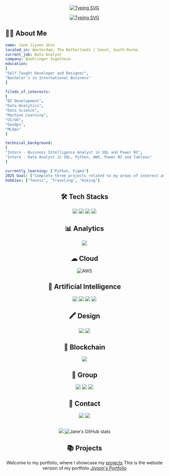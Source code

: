 <div align="center">
 
<a href="https://git.io/typing-svg"><img src="https://readme-typing-svg.demolab.com?font=Quantico&size=26&pause=1000&color=53F757&width=435&lines=Hi+there!+;Welcome+to+Jane's+GitHub+-+%E2%99%A1;I+am+a+data+analyst+and+BI+developer.;based+in+Amsterdam+and+Seoul;We+can+connect+on+LinkedIn%2C+Gmail.;I+am+also+interested+in+UI%2FUX.;Please+feel+free+to+contact+me!" alt="Typing SVG" /></a>

<a href="https://git.io/typing-svg"><img src="https://readme-typing-svg.demolab.com?font=Aldrich&size=25&pause=1000&color=53F757&width=435&lines=Hi+there!+;Welcome+to+Jane's+GitHub+-+%E2%99%A1;I+am+a+data+analyst+and+BI+developer.;based+in+Amsterdam+and+Seoul;We+can+connect+on+LinkedIn%2C+Gmail.;I+am+also+interested+in+UI%2FUX.;Please+feel+free+to+contact+me!" alt="Typing SVG" /></a>

</div>

## 👩‍💻 About Me

```yaml
name: Jane Jiyoon Shin
located_in: Amsterdam, The Netherlands | Seoul, South Korea
current_job: Data Analyst
company: Boehringer Ingelheim
education:
[
"Self-Taught Developer and Designer",
"Bachelor's in International Business"
]

fileds_of_interests:
[
"BI Development",
"Data Analytics",
"Data Science",
"Machine Learning",
"UI/UX",
"DevOps",
"MLOps"
]

technical_background:
[
"Intern - Buisness Intelligence Analyst in SQL and Power BI",
"Intern - Data Analyst in SQL, Python, AWS, Power BI and Tableau"
]

currently_learning: ["Python, Figma"]
2025 Goal: ["Complete three projects related to my areas of interest and learn and become proficient in Python and Figma"]
hobbies: ["Tennis", "Traveling", "Hiking"]
```



<div align="center">
 


## 🛠️ Tech Stacks
<img src="https://img.shields.io/badge/python-3776AB?style=for-the-badge&logo=python&logoColor=white"> <img src="https://img.shields.io/badge/Numpy-777BB4?style=for-the-badge&logo=numpy&logoColor=white"> <img src="https://img.shields.io/badge/Pandas-2C2D72?style=for-the-badge&logo=pandas&logoColor=white">  <img src="https://img.shields.io/badge/mysql-4479A1?style=for-the-badge&logo=mysql&logoColor=white">

## 📊 Analytics

<img src="https://img.shields.io/badge/Tableau-E97627?style=for-the-badge&logo=Tableau&logoColor=white">

## ☁ Cloud
<img alt="AWS" src="https://img.shields.io/badge/Amazon AWS-f7f7f7?style=for-the-badge&logo=AmazonAWS&logoColor=f89400"> 

## 🤖 Artificial Intelligence 
<img src="https://img.shields.io/badge/ChatGPT-74aa9c?style=for-the-badge&logo=openai&logoColor=white"> <img src="https://img.shields.io/badge/Claude-D97757?style=for-the-badge&logo=claude&logoColor=white"> <img src="https://img.shields.io/badge/Google%20Gemini-8E75B2?style=for-the-badge&logo=googlegemini&logoColor=white"> <img src="https://img.shields.io/badge/Perplexity-1FB8CD?style=for-the-badge&logo=perplexity&logoColor=white">

## 🖍 Design
<img src="https://img.shields.io/badge/Adobe%20Illustrator-FF9A00?style=for-the-badge&logo=adobe%20illustrator&logoColor=white"> <img src="https://img.shields.io/badge/Figma-F24E1E?style=for-the-badge&logo=figma&logoColor=white">

## 🔗 Blockchain
<img src="https://img.shields.io/badge/Coinbase-0052FF?style=for-the-badge&logo=Coinbase&logoColor=white">

## 🤜 Group
<img src="https://img.shields.io/badge/Slack-4A154B?style=for-the-badge&logo=slack&logoColor=white"> <img src="https://img.shields.io/badge/Microsoft_Teams-6264A7?style=for-the-badge&logo=microsoft-teams&logoColor=white"> <img src="https://img.shields.io/badge/Zoom-2D8CFF?style=for-the-badge&logo=zoom&logoColor=white"> 


## 📱 Contact
<img src="https://img.shields.io/badge/Gmail-D14836?style=for-the-badge&logo=gmail&logoColor=white"> <img src="https://img.shields.io/badge/WhatsApp-25D366?style=for-the-badge&logo=whatsapp&logoColor=white">






##

 <img src="https://github-readme-stats.vercel.app/api/top-langs/?username=janejiyoon&layout=compact&theme=dark" /> ![Jane's GitHub stats](https://github-readme-stats.vercel.app/api?username=janejiyoon&show_icons=true&theme=radical)





## 📚 Projects  
Welcome to my portfolio, where I showcase my [projects](https://github.com/jiyoonjane/Portfolio_guide)
This is the website version of my portfolio [Jiyoon's Portfolio](https://jiyoonjane.github.io/)



</div>
